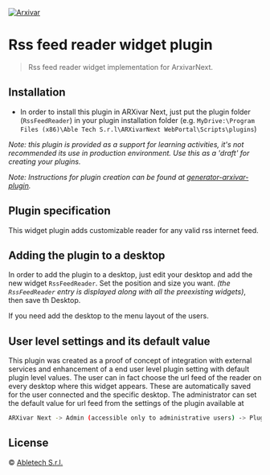 [![Arxivar](http://portal.arxivar.it/download/resources/loghi/Logo-ARXivar_orizzontale-nero.png)](http://www.arxivar.it/)

# Rss feed reader widget plugin

> Rss feed reader widget implementation for ArxivarNext.

## Installation

* In order to install this plugin in ARXivar Next, just put the plugin folder (`RssFeedReader`) in your plugin installation folder (e.g. `MyDrive:\Program Files (x86)\Able Tech S.r.l\ARXivarNext WebPortal\Scripts\plugins`)

_Note: this plugin is provided as a support for learning activities, it's not recommended its use in production environment. Use this as a 'draft' for creating your plugins._

_Note: Instructions for plugin creation can be found at [generator-arxivar-plugin](https://github.com/Arxivar/PluginGenerator/blob/master/README.md)._

## Plugin specification

This widget plugin adds customizable reader for any valid rss internet feed.

## Adding the plugin to a desktop

In order to add the plugin to a desktop, just edit your desktop and add the new widget `RssFeedReader`. Set the position and size you want. 
_(the `RssFeedReader` entry is displayed along with all the preexisting widgets)_, then save th Desktop.

If you need add the desktop to the menu layout of the users.

## User level settings and its default value

This plugin was created as a proof of concept of integration with external services and enhancement of a end user level plugin setting with default plugin level values.
The user can in fact choose the url feed of the reader on every desktop where this widget appears. These are automatically saved for the user connected and the specific desktop. The administrator can set the default value for url feed from the settings of the plugin available at 
```sh
ARXivar Next -> Admin (accessible only to administrative users) -> Plugins manager
```

## License

 © [Abletech S.r.l.](http://www.arxivar.it/)


